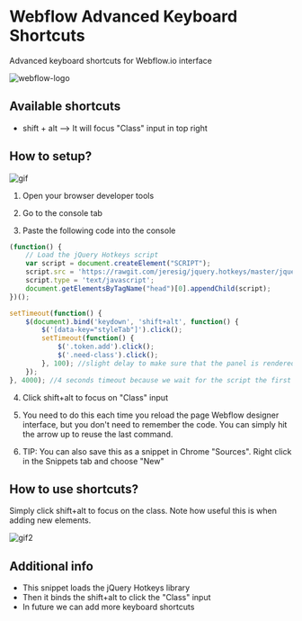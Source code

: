 # Webflow Advanced Keyboard Shortcuts
Advanced keyboard shortcuts for Webflow.io interface

![webflow-logo](http://uploads.webflow.com/55e93f06d996a5894512d00d/55dd1a448f79b836280d697f_png.png)

## Available shortcuts
* shift + alt --> It will focus "Class" input in top right

## How to setup?

![gif](https://github.com/maciejsaw/webflow-advanced-keyboard-shortcuts/raw/master/keyboard%20webflow.gif)

1) Open your browser developer tools

2) Go to the console tab

3) Paste the following code into the console

```javascript
(function() {
    // Load the jQuery Hotkeys script
    var script = document.createElement("SCRIPT");
    script.src = 'https://rawgit.com/jeresig/jquery.hotkeys/master/jquery.hotkeys.js';
    script.type = 'text/javascript';
    document.getElementsByTagName("head")[0].appendChild(script);
})();

setTimeout(function() {
    $(document).bind('keydown', 'shift+alt', function() {
        $('[data-key="styleTab"]').click();
        setTimeout(function() {
            $('.token.add').click();
            $('.need-class').click();    
        }, 100); //slight delay to make sure that the panel is rendered
    });
}, 4000); //4 seconds timeout because we wait for the script the first script to load

```

4) Click shift+alt to focus on "Class" input 

5) You need to do this each time you reload the page Webflow designer interface, but you don't need to remember the code. You can simply hit the arrow up to reuse the last command. 

6) TIP: You can also save this as a snippet in Chrome "Sources". Right click in the Snippets tab and choose "New"

## How to use shortcuts?

Simply click shift+alt to focus on the class. 
Note how useful this is when adding new elements.

![gif2](https://raw.githubusercontent.com/maciejsaw/webflow-advanced-keyboard-shortcuts/master/keyboard%20webflow2.gif)


## Additional info
* This snippet loads the jQuery Hotkeys library 
* Then it binds the shift+alt to click the "Class" input
* In future we can add more keyboard shortcuts
